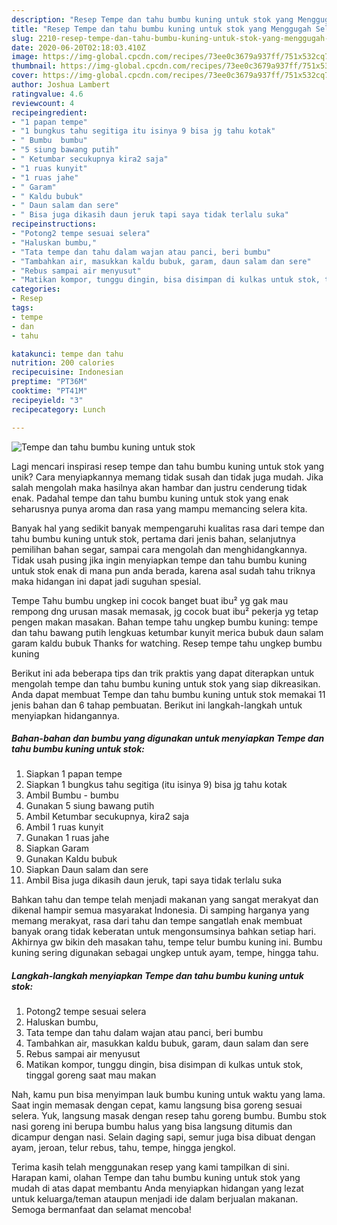 ```yaml
---
description: "Resep Tempe dan tahu bumbu kuning untuk stok yang Menggugah Selera"
title: "Resep Tempe dan tahu bumbu kuning untuk stok yang Menggugah Selera"
slug: 2210-resep-tempe-dan-tahu-bumbu-kuning-untuk-stok-yang-menggugah-selera
date: 2020-06-20T02:18:03.410Z
image: https://img-global.cpcdn.com/recipes/73ee0c3679a937ff/751x532cq70/tempe-dan-tahu-bumbu-kuning-untuk-stok-foto-resep-utama.jpg
thumbnail: https://img-global.cpcdn.com/recipes/73ee0c3679a937ff/751x532cq70/tempe-dan-tahu-bumbu-kuning-untuk-stok-foto-resep-utama.jpg
cover: https://img-global.cpcdn.com/recipes/73ee0c3679a937ff/751x532cq70/tempe-dan-tahu-bumbu-kuning-untuk-stok-foto-resep-utama.jpg
author: Joshua Lambert
ratingvalue: 4.6
reviewcount: 4
recipeingredient:
- "1 papan tempe"
- "1 bungkus tahu segitiga itu isinya 9 bisa jg tahu kotak"
- " Bumbu  bumbu"
- "5 siung bawang putih"
- " Ketumbar secukupnya kira2 saja"
- "1 ruas kunyit"
- "1 ruas jahe"
- " Garam"
- " Kaldu bubuk"
- " Daun salam dan sere"
- " Bisa juga dikasih daun jeruk tapi saya tidak terlalu suka"
recipeinstructions:
- "Potong2 tempe sesuai selera"
- "Haluskan bumbu,"
- "Tata tempe dan tahu dalam wajan atau panci, beri bumbu"
- "Tambahkan air, masukkan kaldu bubuk, garam, daun salam dan sere"
- "Rebus sampai air menyusut"
- "Matikan kompor, tunggu dingin, bisa disimpan di kulkas untuk stok, tinggal goreng saat mau makan"
categories:
- Resep
tags:
- tempe
- dan
- tahu

katakunci: tempe dan tahu 
nutrition: 200 calories
recipecuisine: Indonesian
preptime: "PT36M"
cooktime: "PT41M"
recipeyield: "3"
recipecategory: Lunch

---
```



![Tempe dan tahu bumbu kuning untuk stok](https://img-global.cpcdn.com/recipes/73ee0c3679a937ff/751x532cq70/tempe-dan-tahu-bumbu-kuning-untuk-stok-foto-resep-utama.jpg)

Lagi mencari inspirasi resep tempe dan tahu bumbu kuning untuk stok yang unik? Cara menyiapkannya memang tidak susah dan tidak juga mudah. Jika salah mengolah maka hasilnya akan hambar dan justru cenderung tidak enak. Padahal tempe dan tahu bumbu kuning untuk stok yang enak seharusnya punya aroma dan rasa yang mampu memancing selera kita.

Banyak hal yang sedikit banyak mempengaruhi kualitas rasa dari tempe dan tahu bumbu kuning untuk stok, pertama dari jenis bahan, selanjutnya pemilihan bahan segar, sampai cara mengolah dan menghidangkannya. Tidak usah pusing jika ingin menyiapkan tempe dan tahu bumbu kuning untuk stok enak di mana pun anda berada, karena asal sudah tahu triknya maka hidangan ini dapat jadi suguhan spesial.

Tempe Tahu bumbu ungkep ini cocok banget buat ibu² yg gak mau rempong dng urusan masak memasak, jg cocok buat ibu² pekerja yg tetap pengen makan masakan. Bahan tempe tahu ungkep bumbu kuning: tempe dan tahu bawang putih lengkuas ketumbar kunyit merica bubuk daun salam garam kaldu bubuk Thanks for watching. Resep tempe tahu ungkep bumbu kuning


Berikut ini ada beberapa tips dan trik praktis yang dapat diterapkan untuk mengolah tempe dan tahu bumbu kuning untuk stok yang siap dikreasikan. Anda dapat membuat Tempe dan tahu bumbu kuning untuk stok memakai 11 jenis bahan dan 6 tahap pembuatan. Berikut ini langkah-langkah untuk menyiapkan hidangannya.

<!--inarticleads1-->

##### Bahan-bahan dan bumbu yang digunakan untuk menyiapkan Tempe dan tahu bumbu kuning untuk stok:

1. Siapkan 1 papan tempe
1. Siapkan 1 bungkus tahu segitiga (itu isinya 9) bisa jg tahu kotak
1. Ambil  Bumbu - bumbu
1. Gunakan 5 siung bawang putih
1. Ambil  Ketumbar secukupnya, kira2 saja
1. Ambil 1 ruas kunyit
1. Gunakan 1 ruas jahe
1. Siapkan  Garam
1. Gunakan  Kaldu bubuk
1. Siapkan  Daun salam dan sere
1. Ambil  Bisa juga dikasih daun jeruk, tapi saya tidak terlalu suka


Bahkan tahu dan tempe telah menjadi makanan yang sangat merakyat dan dikenal hampir semua masyarakat Indonesia. Di samping harganya yang memang merakyat, rasa dari tahu dan tempe sangatlah enak membuat banyak orang tidak keberatan untuk mengonsumsinya bahkan setiap hari. Akhirnya gw bikin deh masakan tahu, tempe telur bumbu kuning ini. Bumbu kuning sering digunakan sebagai ungkep untuk ayam, tempe, hingga tahu. 

<!--inarticleads2-->

##### Langkah-langkah menyiapkan Tempe dan tahu bumbu kuning untuk stok:

1. Potong2 tempe sesuai selera
1. Haluskan bumbu,
1. Tata tempe dan tahu dalam wajan atau panci, beri bumbu
1. Tambahkan air, masukkan kaldu bubuk, garam, daun salam dan sere
1. Rebus sampai air menyusut
1. Matikan kompor, tunggu dingin, bisa disimpan di kulkas untuk stok, tinggal goreng saat mau makan


Nah, kamu pun bisa menyimpan lauk bumbu kuning untuk waktu yang lama. Saat ingin memasak dengan cepat, kamu langsung bisa goreng sesuai selera. Yuk, langsung masak dengan resep tahu goreng bumbu. Bumbu stok nasi goreng ini berupa bumbu halus yang bisa langsung ditumis dan dicampur dengan nasi. Selain daging sapi, semur juga bisa dibuat dengan ayam, jeroan, telur rebus, tahu, tempe, hingga jengkol. 

Terima kasih telah menggunakan resep yang kami tampilkan di sini. Harapan kami, olahan Tempe dan tahu bumbu kuning untuk stok yang mudah di atas dapat membantu Anda menyiapkan hidangan yang lezat untuk keluarga/teman ataupun menjadi ide dalam berjualan makanan. Semoga bermanfaat dan selamat mencoba!
